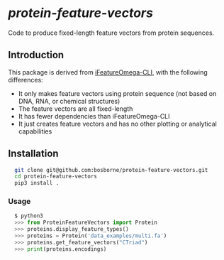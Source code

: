 # *protein-feature-vectors*

Code to produce fixed-length feature vectors from protein sequences.

## Introduction

This package is derived from [iFeatureOmega-CLI](https://github.com/Superzchen/iFeatureOmega-CLI), with the following differences:

- It only makes feature vectors using protein sequence (not based on DNA, RNA, or chemical structures)
- The feature vectors are all fixed-length
- It has fewer dependencies than iFeatureOmega-CLI
- It just creates feature vectors and has no other plotting or analytical capabilities

## Installation

```sh  
  git clone git@github.com:bosborne/protein-feature-vectors.git
  cd protein-feature-vectors
  pip3 install .
```

### Usage

```python
  $ python3
  >>> from ProteinFeatureVectors import Protein
  >>> proteins.display_feature_types()
  >>> proteins = Protein('data_examples/multi.fa')
  >>> proteins.get_feature_vectors("CTriad")
  >>> print(proteins.encodings)
```
